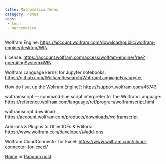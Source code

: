 ```yaml
---
title: Mathematica Notes 
category: notes 
tags:
 - tech
 - mathematica
---
```


Wolfram Engine:
<https://account.wolfram.com/download/public/wolfram-engine/desktop/WIN>

License:
<https://account.wolfram.com/access/wolfram-engine/free?operatingSystem=WIN>

Wolfram Language kernel for Jupyter notebooks:
<https://github.com/WolframResearch/WolframLanguageForJupyter>

How do I set up the Wolfram Engine?: <https://support.wolfram.com/45743>

wolframscript — command-line script interpreter for the Wolfram Language:
<https://reference.wolfram.com/language/ref/program/wolframscript.html>

wolframscript download:
<https://account.wolfram.com/products/downloads/wolframscript>

Add-ons & Plugins to Other IDEs & Editors:
<https://www.wolfram.com/developer/\#add-ons>

Wolfram CloudConnector for Excel:
<https://www.wolfram.com/cloud-connector-for-excel/>

[Home](/) or [Random post](/random)
